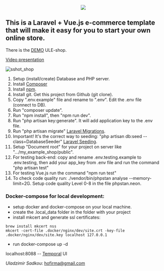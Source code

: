 <p align="center"><img src="https://laravel.com/assets/img/components/logo-laravel.svg"></p>

## This is a Laravel + Vue.js e-commerce template that will make it easy for you to start your own online store.


There is the [DEMO](http://uls.northeurope.cloudapp.azure.com/) ULE-shop.

[Video presentation](https://youtu.be/McmVr2FEo-0)

<p><img src="https://preview.ibb.co/dyyGMb/sshot_shop.png" alt="sshot_shop" border="0"></p>

1. Setup (install/create) Database and PHP server.
2. Install [Composer](https://getcomposer.org/doc/00-intro.md)
3. Install [npm](https://docs.npmjs.com/getting-started/installing-node). 
4. Install git. Get this project from Github (git clone).
5. Copy ".env.example" file and rename to ".env". Edit the .env file (connect to DB).
6. Run "composer update".
7. Run "npm install", then "npm run dev".
8. Run "php artisan key:generate". It will add application key to the .env file.
9. Run "php artisan migrate" [Laravel Migrations](https://laravel.com/docs/9.x/migrations).
10. Important! It's the correct way to seeding: "php artisan db:seed --class=DatabaseSeeder" [Laravel Seeding](https://laravel.com/docs/5.5/seeding).
11. Setup "Document root" for your project on server like ".../my_example_shop/public".
12. For testing back-end: copy and rename .env.testing.example to .env.testing, then add your app_key from .env file and run the command "php artisan test"
13. For testing Vue.js run the command "npm run test"
14. To check code quality run: ./vendor/bin/phpstan analyse --memory-limit=2G. Setup code quality Level 0-8 in the file phpstan.neon.

### Docker-compose for local development:
- setup docker and docker-compose on your local machine.
- create the .local_data folder in the folder with your project
- install mkcert and generate ssl certificates:
```  
brew install mkcert nss
mkcert -cert-file .docker/nginx/dev/site.crt -key-file .docker/nginx/dev/site.key localhost 127.0.0.1
```
- run docker-compose up -d

localhost:8088 -- [Temporal](https://temporal.io) UI 

_Uladzimir Sadkou_: hofirma@gmail.com 
